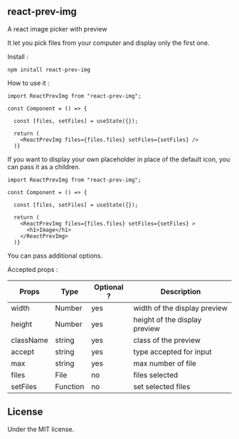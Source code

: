## react-prev-img

A react image picker with preview

It let you pick files from your computer and display only the first one.

Install :

`npm install react-prev-img`

How to use it :

```
import ReactPrevImg from "react-prev-img";

const Component = () => {

  const [files, setFiles] = useState({});

  return (
    <ReactPrevImg files={files.files} setFiles={setFiles} />
  )}
```

If you want to display your own placeholder in place of the default icon, you can pass it as a children.

```
import ReactPrevImg from "react-prev-img";

const Component = () => {

  const [files, setFiles] = useState({});

  return (
    <ReactPrevImg files={files.files} setFiles={setFiles} >
      <h1>Image</h1>
    </ReactPrevImg>
  )}
```

You can pass additional options.

Accepted props :

| Props     | Type     | Optional ? | Description                   |
| --------- | -------- | ---------- | ----------------------------- |
| width     | Number   | yes        | width of the display preview  |
| height    | Number   | yes        | height of the display preview |
| className | string   | yes        | class of the preview          |
| accept    | string   | yes        | type accepted for input       |
| max       | string   | yes        | max number of file            |
| files     | File     | no         | files selected                |
| setFiles  | Function | no         | set selected files            |

## License

Under the MIT license.
